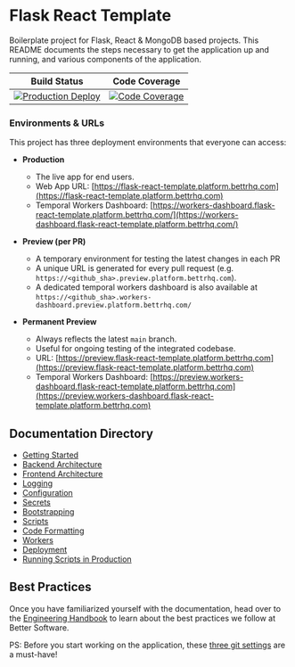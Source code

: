 # Flask React Template

Boilerplate project for Flask, React & MongoDB based projects. This README documents the steps necessary to get the application up and running, and various components of the application.

| Build Status                                                                                                                                                                                                                                     | Code Coverage                                                                                                                                                                                                                                                                                                   |
|--------------------------------------------------------------------------------------------------------------------------------------------------------------------------------------------------------------------------------------------------|-----------------------------------------------------------------------------------------------------------------------------------------------------------------------------------------------------------------------------------------------------------------------------------------------------------------|
| [![Production Deploy](https://github.com/jalantechnologies/flask-react-template/actions/workflows/production_on_push.yml/badge.svg?branch=main)](https://github.com/jalantechnologies/flask-react-template/actions/workflows/production_on_push.yml) | [![Code Coverage](https://sonarqube.platform.bettrhq.com/api/project_badges/measure?project=jalantechnologies_flask-react-template&metric=coverage&token=a4dd71c68afbb8da4b7ed1026329bf0933298f79)](https://sonarqube.platform.bettrhq.com/dashboard?id=jalantechnologies_flask-react-template) |

### Environments & URLs
This project has three deployment environments that everyone can access:

- **Production**
  - The live app for end users.
  - Web App URL: [https://flask-react-template.platform.bettrhq.com](https://flask-react-template.platform.bettrhq.com)
  - Temporal Workers Dashboard: [https://workers-dashboard.flask-react-template.platform.bettrhq.com/](https://workers-dashboard.flask-react-template.platform.bettrhq.com/)

- **Preview (per PR)**
  - A temporary environment for testing the latest changes in each PR
  - A unique URL is generated for every pull request (e.g. `https://<github_sha>.preview.platform.bettrhq.com`).
  - A dedicated temporal workers dashboard is also available at `https://<github_sha>.workers-dashboard.preview.platform.bettrhq.com/`

- **Permanent Preview**
  - Always reflects the latest `main` branch.
  - Useful for ongoing testing of the integrated codebase.
  - URL: [https://preview.flask-react-template.platform.bettrhq.com](https://preview.flask-react-template.platform.bettrhq.com)
  - Temporal Workers Dashboard: [https://preview.workers-dashboard.flask-react-template.platform.bettrhq.com](https://preview.workers-dashboard.flask-react-template.platform.bettrhq.com)

## Documentation Directory

- [Getting Started](docs/getting-started.md)
- [Backend Architecture](docs/backend-architecture.md)
- [Frontend Architecture](docs/frontend-architecture.md)
- [Logging](docs/logging.md)
- [Configuration](docs/configuration.md)
- [Secrets](docs/secrets.md)
- [Bootstrapping](docs/bootstrapping.md)
- [Scripts](docs/scripts.md)
- [Code Formatting](docs/code-formatting.md)
- [Workers](docs/workers.md)
- [Deployment](docs/deployment.md)
- [Running Scripts in Production](docs/running-scripts-in-production.md)

## Best Practices

Once you have familiarized yourself with the documentation, head over to the [Engineering Handbook](https://github.com/jalantechnologies/handbook/blob/main/engineering/index.md) to learn about the best practices we follow at Better Software.

PS: Before you start working on the application, these [three git settings](https://spin.atomicobject.com/git-configurations-default/) are a must-have!
